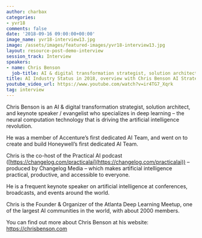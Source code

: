 ```yaml
---
author: charbax
categories:
- yvr18
comments: false
date: '2018-09-16 09:00:00+00:00'
image_name: yvr18-interview13.jpg
image: /assets/images/featured-images/yvr18-interview13.jpg
layout: resource-post-demo-interview
session_track: Interview
speakers:
- name: Chris Benson
  job-title: AI & digital transformation strategist, solution architect, and keynote speaker / evangelist
title: AI Industry Status in 2018, overview with Chris Benson AI Strategist
youtube_video_url: https://www.youtube.com/watch?v=ir4TG7_Xqrk
tag: interview
---
```

Chris Benson is an AI & digital transformation strategist, solution architect, and keynote speaker / evangelist who specializes in deep learning – the neural computation technology that is driving the artificial intelligence revolution.

He was a member of Accenture’s first dedicated AI Team, and went on to create and build Honeywell’s first dedicated AI Team.

Chris is the co-host of the Practical AI podcast ([https://changelog.com/practicalai](https://changelog.com/practicalai)) – produced by Changelog Media – which makes artificial intelligence practical, productive, and accessible to everyone.

He is a frequent keynote speaker on artificial intelligence at conferences, broadcasts, and events around the world.

Chris is the Founder & Organizer of the Atlanta Deep Learning Meetup, one of the largest AI communities in the world, with about 2000 members.

You can find out more about Chris Benson at his website: https://chrisbenson.com
